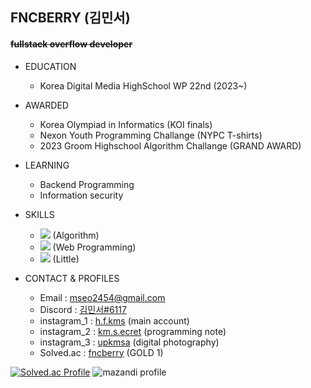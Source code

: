 ## FNCBERRY (김민서)
#### ~~fullstack overflow developer~~
+ EDUCATION
  + Korea Digital Media HighSchool WP 22nd (2023~)


+ AWARDED
  + Korea Olympiad in Informatics (KOI finals)
  + Nexon Youth Programming Challange (NYPC T-shirts)
  + 2023 Groom Highschool Algorithm Challange (GRAND AWARD)

+ LEARNING
  + Backend Programming
  + Information security
  
+ SKILLS
  + <img src="https://img.shields.io/badge/++-00599C?style=flat&logo=C&logoColor=skyblue"/> (Algorithm)
  + <img src="https://img.shields.io/badge/-00599C?style=flat&logo=JavaScript&logoColor=yellow"/> (Web Programming)
  + <img src="https://img.shields.io/badge/-00599C?style=flat&logo=Python&logoColor=red"/> (Little)
 
 
+ CONTACT & PROFILES
  + Email : mseo2454@gmail.com
  + Discord : [김민서#6117](https://discord.com/users/473786591870058518)
  + instagram_1 : [h.f.kms](https://www.instagram.com/h.f.kms/) (main account)
  + instagram_2 : [km.s.ecret](https://www.instagram.com/km.s.ecret/) (programming note)
  + instagram_3 : [upkmsa](https://www.instagram.com/upkmsa/) (digital photography)
  + Solved.ac : [fncberry](https://solved.ac/profile/fncberry) (GOLD 1)


[![Solved.ac Profile](http://mazassumnida.wtf/api/v2/generate_badge?boj=fncberry)](https://solved.ac/fncberry)
![mazandi profile](http://mazandi.herokuapp.com/api?handle=fncberry&theme=dark)
